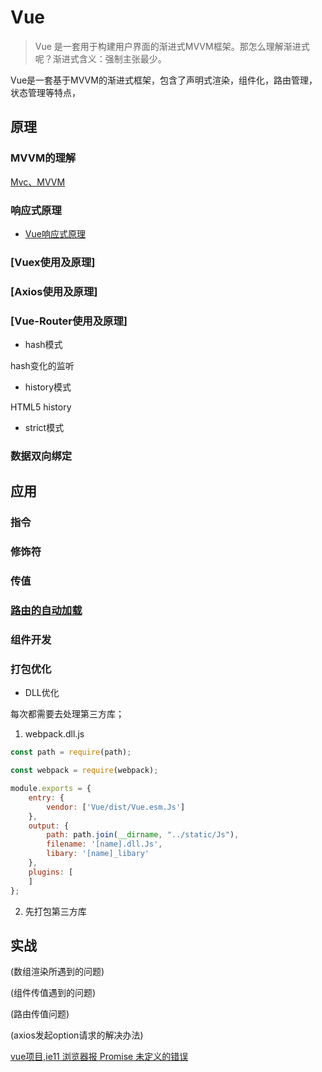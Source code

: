 # Vue

> Vue 是一套用于构建用户界面的渐进式MVVM框架。那怎么理解渐进式呢？渐进式含义：强制主张最少。

Vue是一套基于MVVM的渐进式框架，包含了声明式渲染，组件化，路由管理，状态管理等特点，

## 原理

### MVVM的理解

[Mvc、MVVM](https://juejin.im/post/5cd8a7c1f265da037a3d0992)

### 响应式原理

- [Vue响应式原理](./theory.md)

### [Vuex使用及原理]

### [Axios使用及原理]

### [Vue-Router使用及原理]

- hash模式

hash变化的监听

- history模式

HTML5 history

- strict模式

### 数据双向绑定

## 应用

### 指令

### 修饰符

### 传值

### [路由的自动加载](./auto-route.md)

### 组件开发

### 打包优化

- DLL优化

每次都需要去处理第三方库；

1. webpack.dll.js

```javascript
const path = require(path);

const webpack = require(webpack);

module.exports = {
    entry: {
        vendor: ['Vue/dist/Vue.esm.Js']
    },
    output: {
        path: path.join(__dirname, "../static/Js"),
        filename: '[name].dll.Js',
        libary: '[name]_libary'
    },
    plugins: [
    ]
};
```

2. 先打包第三方库

## 实战

(数组渲染所遇到的问题)

(组件传值遇到的问题)

(路由传值问题)

(axios发起option请求的解决办法)

 [vue项目,ie11 浏览器报 Promise 未定义的错误](./js/polyfill.md)

